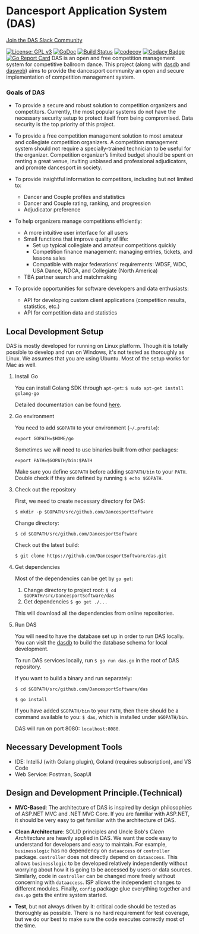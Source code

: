 # Dancesport Application System (DAS)

[Join the DAS Slack Community](https://ballroomdev.slack.com)


[![License: GPL v3](https://img.shields.io/badge/License-GPL%20v3-blue.svg)](https://www.gnu.org/licenses/gpl-3.0)
[![GoDoc](https://godoc.org/github.com/DancesportSoftware/das?status.svg)](https://godoc.org/github.com/DancesportSoftware/das)
[![Build Status](https://travis-ci.org/DancesportSoftware/das.svg?branch=development)](https://travis-ci.org/DancesportSoftware/das)
[![codecov](https://codecov.io/gh/DancesportSoftware/das/branch/development/graph/badge.svg)](https://codecov.io/gh/DancesportSoftware/das)
[![Codacy Badge](https://api.codacy.com/project/badge/Grade/76bb2da0aa0e4a2486365500d3f93e8f)](https://www.codacy.com/app/DancesportSoftware/das_2?utm_source=github.com&amp;utm_medium=referral&amp;utm_content=DancesportSoftware/das&amp;utm_campaign=Badge_Grade)
[![Go Report Card](https://goreportcard.com/badge/github.com/DancesportSoftware/das)](https://goreportcard.com/report/github.com/DancesportSoftware/das)
DAS is an open and free competition management system for competitive ballroom
dance. This project (along with [dasdb](https://github.com/DancesportSoftware/dasdb) and 
[dasweb](https://github.com/DancesportSoftware/dasweb)) aims to provide the dancesport community
an open and secure implementation of competition management system.

### Goals of DAS ###
* To provide a secure and robust solution to competition organizers and competitors. Currently, the most popular systems do not have the necessary security setup to protect itself from being compromised. Data security is the top priority of this project.

* To provide a free competition management solution to most amateur and collegiate competition organizers. A competition management system should not require a specially-trained technician to be useful for the organizer. Competition organizer’s limited budget should be spent on renting a great venue, inviting unbiased and professional adjudicators, and promote dancesport in society.

* To provide insightful information to competitors, including but not limited to:
  * Dancer and Couple profiles and statistics
  * Dancer and Couple rating, ranking, and progression
  * Adjudicator preference
  
* To help organizers manage competitions efficiently:
  * A more intuitive user interface for all users
  * Small functions that improve quality of life:
    * Set up typical collegiate and amateur competitions quickly
    * Competition finance management: managing entries, tickets, and lessons sales
    * Compatible with major federations’ requirements: WDSF, WDC, USA Dance, NDCA, and Collegiate (North America)
  * TBA partner search and matchmaking

* To provide opportunities for software developers and data enthusiasts:
  * API for developing custom client applications (competition results, statistics, etc.)
  * API for competition data and statistics

## Local Development Setup
DAS is mostly developed for running on Linux platform. Though
it is totally possible to develop and run on Windows, it's not tested
as thoroughly as Linux. We assumes that you are using Ubuntu. Most of
the setup works for Mac as well.

1. Install Go

   You can install Golang SDK through `apt-get`: `$ sudo apt-get install golang-go`
   
   Detailed documentation can be found [here](https://github.com/golang/go/wiki/Ubuntu).
   
2. Go environment

   You need to add `$GOPATH` to your environment (`~/.profile`): 
   
   `export GOPATH=$HOME/go`
   
   Sometimes we will need to use binaries built from other packages:
   
   `export PATH=$GOPATH/bin:$PATH`
   
   Make sure you define `$GOPATH` before adding `$GOPATH/bin` to your `PATH`. Double check
   if they are defined by running `$ echo $GOPATH`.
   
3. Check out the repository

   First, we need to create necessary directory for DAS:
   
   `$ mkdir -p $GOPATH/src/github.com/DancesportSoftware`
   
   Change directory:

   `$ cd $GOPATH/src/github.com/DancesportSoftware`
   
   Check out the latest build:
   
   `$ git clone https://github.com/DancesportSoftware/das.git`
   
4. Get dependencies

   Most of the dependencies can be get by `go get`:
   1. Change directory to project root: `$ cd $GOPATH/src/DancesportSoftware/das`
   2. Get dependencies `$ go get ./...`
   
   This will download all the dependencies from online repositories.
   
5. Run DAS

   You will need to have the database set up in order to run DAS locally. You can
   visit the [dasdb](https://github.com/DancesportSoftware/dasdb) to build the database schema
   for local development.
   
   To run DAS services locally, run `$ go run das.go` in the root of DAS repository.
   
   If you want to build a binary and run separately:
   
   `$ cd $GOPATH/src/github.com/DancesportSoftware/das`
   
   `$ go install`
   
   If you have added `$GOPATH/bin` to your `PATH`, then there should be a command available
   to you: `$ das`, which is installed under `$GOPATH/bin`.
   
   DAS will run on port 8080: `localhost:8080`.
   
## Necessary Development Tools
* IDE: IntelliJ (with Golang plugin), Goland (requires subscription), and VS Code
* Web Service: Postman, SoapUI

## Design and Development Principle.(Technical)

* **MVC-Based**: The architecture of DAS is inspired by design philosophies of ASP.NET MVC and .NET MVC Core.
If you are familiar with ASP.NET, it should be very easy to get familiar with the architecture of DAS.

* **Clean Architecture**: SOLID principles and Uncle Bob's *Clean Architecture* are heavily applied in DAS. We want the code easy to understand
for developers and easy to maintain. For example, `businesslogic` has no dependency on `dataaccess` or `controller` package. 
`controller` does not directly depend on `dataaccess`. This allows `businesslogic` to be developed
relatively independently without worrying about how it is going to be accessed by users or 
data sources. Similarly, code in `controller` can be changed more freely without concerning with
`dataaccess`. ISP allows the independent changes to different modules. Finally, `config` package
glue everything together and `das.go` gets the entire system started.

* **Test**, but not always driven by it: critical code should be tested as thoroughly as possible. There is
no hard requirement for test coverage, but we do our best to make sure the code executes correctly most of 
the time.